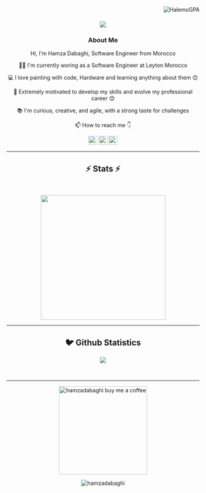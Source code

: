 <img align="right" src="https://visitor-badge.laobi.icu/badge?page_id=hamzadabaghi/hamzadabaghi" alt="HalemoGPA">
<h1 align="center">
  <a href="https://git.io/typing-svg">
    <img src="https://readme-typing-svg.herokuapp.com/?lines=This+is+Hamza+Dabaghi;Nice+to+meet+you+%F0%9F%91%8B&center=true&size=30">
  </a>
</h1>
   
###  <p align="center">About Me</p>
<p align="center">
  <p align="center">Hi, I'm Hamza Dabaghi, Software Engineer from Morocco</p>

  <p align="center">👨‍🎓 I'm currently woring as a Software Engineer at Leyton Morocco</p>

  <p align="center">💻 I love painting with code, Hardware and learning anything about them 😊</p>

  <p align="center">🚀 Extremely motivated to develop my skills and evolve my professional career 😊</p>

  <p align="center">📚 I'm curious, creative, and agile, with a strong taste for challenges</p>

  <p align="center">📫 How to reach me 👇</p>
</p>
<p align="center"> <a href="https://www.linkedin.com/in/hamzadabaghi/"><img src="https://img.shields.io/badge/linkedin-%230077B5.svg?&style=for-the-badge&logo=linkedin&logoColor=white" height=23></a> <a href="Hamza.dabaghi@gmail.com"><img src="https://img.shields.io/badge/Gmail-D14836?style=for-the-badge&logo=gmail&logoColor=white" height=23></a> <a href="https://twitter.com/hamzadabaghi"><img src="	https://img.shields.io/badge/Twitter-1DA1F2?style=for-the-badge&logo=twitter&logoColor=white" height=23></a>

<hr>

<h2 align="center">⚡ Stats ⚡</h2>
<br>

<p align="center">
<a href="https://github.com/hamzadabaghi/">
      <img width=325  src="https://github-readme-stats.vercel.app/api/top-langs/?username=hamzadabaghi&hide=c%23,powershell,Mathematica,Ruby,Objective-C,Objective-C%2b%2b,Cuda&title_color=61dafb&text_color=ffffff&icon_color=61dafb&bg_color=20232a&langs_count=8&layout=compact&border_color=61dafb&hide_border=true" />
 </a>
</p>

<hr>

<h2  align="center">🐦 Github Statistics </h2>
<p align="center">
<img src="https://github-readme-stats.vercel.app/api?username=hamzadabaghi&show_icons=true&theme=tokyonight">
</p>
<br/>

<hr>
<p align="center">
  <a href="https://www.buymeacoffee.com/hamzadabaghi" target="_blank" ><img src="https://www.buymeacoffee.com/assets/img/custom_images/orange_img.png" alt="hamzadabaghi buy me a coffee" width="230"></a>
</p>

<p  align="center">
<img src="https://visitor-badge.laobi.icu/badge?page_id=hamzadabaghi/hamzadabaghi" alt="hamzadabaghi"/>       
</p>
